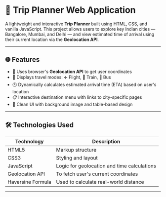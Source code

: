 # 🧭 Trip Planner Web Application

A lightweight and interactive **Trip Planner** built using HTML, CSS, and vanilla JavaScript. This project allows users to explore key Indian cities — Bangalore, Mumbai, and Delhi — and view estimated time of arrival using their current location via the **Geolocation API**.

---

## 🌐 Features

- 📍 Uses browser's **Geolocation API** to get user coordinates
- 🛫 Displays travel modes: ✈️ Flight, 🚆 Train, 🚌 Bus
- 🕓 Dynamically calculates estimated arrival time (ETA) based on user's location
- 📋 Interactive destination menu with links to city-specific pages
- 🎨 Clean UI with background image and table-based design

---

## 🛠️ Technologies Used

| Technology | Description |
|------------|-------------|
| HTML5 | Markup structure |
| CSS3 | Styling and layout |
| JavaScript | Logic for geolocation and time calculations |
| Geolocation API | To fetch user's current coordinates |
| Haversine Formula | Used to calculate real-world distance |

---
